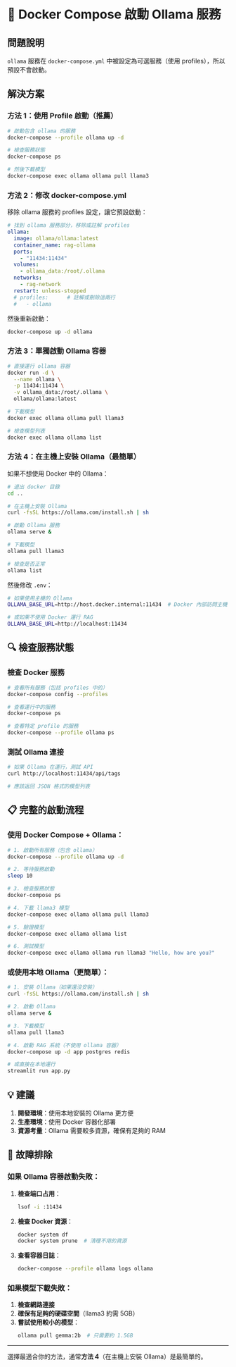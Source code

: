 # 🐳 Docker Compose 啟動 Ollama 服務

## 問題說明

`ollama` 服務在 `docker-compose.yml` 中被設定為可選服務（使用 profiles），所以預設不會啟動。

## 解決方案

### 方法 1：使用 Profile 啟動（推薦）

```bash
# 啟動包含 ollama 的服務
docker-compose --profile ollama up -d

# 檢查服務狀態
docker-compose ps

# 然後下載模型
docker-compose exec ollama ollama pull llama3
```

### 方法 2：修改 docker-compose.yml

移除 ollama 服務的 profiles 設定，讓它預設啟動：

```yaml
# 找到 ollama 服務部分，移除或註解 profiles
ollama:
  image: ollama/ollama:latest
  container_name: rag-ollama
  ports:
    - "11434:11434"
  volumes:
    - ollama_data:/root/.ollama
  networks:
    - rag-network
  restart: unless-stopped
  # profiles:      # 註解或刪除這兩行
  #   - ollama
```

然後重新啟動：
```bash
docker-compose up -d ollama
```

### 方法 3：單獨啟動 Ollama 容器

```bash
# 直接運行 ollama 容器
docker run -d \
  --name ollama \
  -p 11434:11434 \
  -v ollama_data:/root/.ollama \
  ollama/ollama:latest

# 下載模型
docker exec ollama ollama pull llama3

# 檢查模型列表
docker exec ollama ollama list
```

### 方法 4：在主機上安裝 Ollama（最簡單）

如果不想使用 Docker 中的 Ollama：

```bash
# 退出 docker 目錄
cd ..

# 在主機上安裝 Ollama
curl -fsSL https://ollama.com/install.sh | sh

# 啟動 Ollama 服務
ollama serve &

# 下載模型
ollama pull llama3

# 檢查是否正常
ollama list
```

然後修改 `.env`：
```bash
# 如果使用主機的 Ollama
OLLAMA_BASE_URL=http://host.docker.internal:11434  # Docker 內部訪問主機

# 或如果不使用 Docker 運行 RAG
OLLAMA_BASE_URL=http://localhost:11434
```

## 🔍 檢查服務狀態

### 檢查 Docker 服務
```bash
# 查看所有服務（包括 profiles 中的）
docker-compose config --profiles

# 查看運行中的服務
docker-compose ps

# 查看特定 profile 的服務
docker-compose --profile ollama ps
```

### 測試 Ollama 連接
```bash
# 如果 Ollama 在運行，測試 API
curl http://localhost:11434/api/tags

# 應該返回 JSON 格式的模型列表
```

## 📋 完整的啟動流程

### 使用 Docker Compose + Ollama：

```bash
# 1. 啟動所有服務（包含 ollama）
docker-compose --profile ollama up -d

# 2. 等待服務啟動
sleep 10

# 3. 檢查服務狀態
docker-compose ps

# 4. 下載 llama3 模型
docker-compose exec ollama ollama pull llama3

# 5. 驗證模型
docker-compose exec ollama ollama list

# 6. 測試模型
docker-compose exec ollama ollama run llama3 "Hello, how are you?"
```

### 或使用本地 Ollama（更簡單）：

```bash
# 1. 安裝 Ollama（如果還沒安裝）
curl -fsSL https://ollama.com/install.sh | sh

# 2. 啟動 Ollama
ollama serve &

# 3. 下載模型
ollama pull llama3

# 4. 啟動 RAG 系統（不使用 ollama 容器）
docker-compose up -d app postgres redis

# 或直接在本地運行
streamlit run app.py
```

## 💡 建議

1. **開發環境**：使用本地安裝的 Ollama 更方便
2. **生產環境**：使用 Docker 容器化部署
3. **資源考量**：Ollama 需要較多資源，確保有足夠的 RAM

## 🔧 故障排除

### 如果 Ollama 容器啟動失敗：

1. **檢查端口占用**：
   ```bash
   lsof -i :11434
   ```

2. **檢查 Docker 資源**：
   ```bash
   docker system df
   docker system prune  # 清理不用的資源
   ```

3. **查看容器日誌**：
   ```bash
   docker-compose --profile ollama logs ollama
   ```

### 如果模型下載失敗：

1. **檢查網路連接**
2. **確保有足夠的硬碟空間**（llama3 約需 5GB）
3. **嘗試使用較小的模型**：
   ```bash
   ollama pull gemma:2b  # 只需要約 1.5GB
   ```

---

選擇最適合你的方法，通常**方法 4**（在主機上安裝 Ollama）是最簡單的。